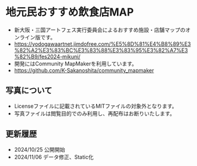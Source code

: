# 地元民おすすめ飲食店MAP
* 新大阪・三国アートフェス実行委員会によるおすすめ施設・店舗マップのオンライン版です。
* https://yodogawaartnet.jimdofree.com/%E5%8D%81%E4%B8%89%E3%82%A2%E3%83%BC%E3%83%88%E3%83%95%E3%82%A7%E3%82%B9/fes2024-mikuni/
* 開発にはCommunity MapMakerを利用しています。
* https://github.com/K-Sakanoshita/community_mapmaker
 
## 写真について
* Licenseファイルに記載されているMITファイルの対象外となります。
* 写真ファイルは閲覧目的でのみ利用し、再配布はお断りいたします。

## 更新履歴
* 2024/10/25 公開開始
* 2024/11/06 データ修正、Static化
